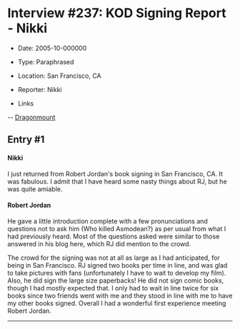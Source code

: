 # Interview #237: KOD Signing Report - Nikki

- Date: 2005-10-000000

- Type: Paraphrased

- Location: San Francisco, CA

- Reporter: Nikki

- Links

-- [Dragonmount](http://web.archive.org/web/20051029213557/http://www.dragonmount.com/News/)


## Entry #1

#### Nikki

I just returned from Robert Jordan's book signing in San Francisco, CA. It was fabulous. I admit that I have heard some nasty things about RJ, but he was quite amiable.

#### Robert Jordan

He gave a little introduction complete with a few pronunciations and questions not to ask him (Who killed Asmodean?) as per usual from what I had previously heard. Most of the questions asked were similar to those answered in his blog here, which RJ did mention to the crowd.

The crowd for the signing was not at all as large as I had anticipated, for being in San Francisco. RJ signed two books per time in line, and was glad to take pictures with fans (unfortunately I have to wait to develop my film). Also, he did sign the large size paperbacks! He did not sign comic books, though I had mostly expected that. I only had to wait in line twice for six books since two friends went with me and they stood in line with me to have my other books signed. Overall I had a wonderful first experience meeting Robert Jordan.


---

